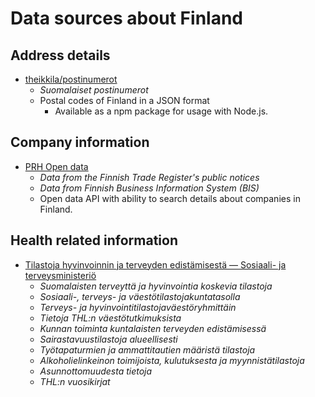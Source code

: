 # Data sources about Finland




## Address details

- [theikkila/postinumerot](https://github.com/theikkila/postinumerot)
  - _Suomalaiset postinumerot_
  - Postal codes of Finland in a JSON format
    - Available as a npm package for usage with Node.js.


## Company information

- [PRH Open data](http://avoindata.prh.fi/index_en.html)
  - _Data from the Finnish Trade Register's public notices_
  - _Data from Finnish Business Information System (BIS)_
  - Open data API with ability to search details about companies in Finland.


## Health related information

- [Tilastoja hyvinvoinnin ja terveyden edistämisestä — Sosiaali- ja terveysministeriö](http://stm.fi/tilastot/tilastoja-hyvinvoinnin-ja-terveyden-edistamisesta)
  - _Suomalaisten terveyttä ja hyvinvointia koskevia tilastoja_
  - _Sosiaali-, terveys- ja väestötilastojakuntatasolla_
  - _Terveys- ja hyvinvointitilastojaväestöryhmittäin_
  - _Tietoja THL:n väestötutkimuksista_
  - _Kunnan toiminta kuntalaisten terveyden edistämisessä_
  - _Sairastavuustilastoja alueellisesti_
  - _Työtapaturmien ja ammattitautien määristä tilastoja_
  - _Alkoholielinkeinon toimijoista, kulutuksesta ja myynnistätilastoja_
  - _Asunnottomuudesta tietoja_
  - _THL:n vuosikirjat_
